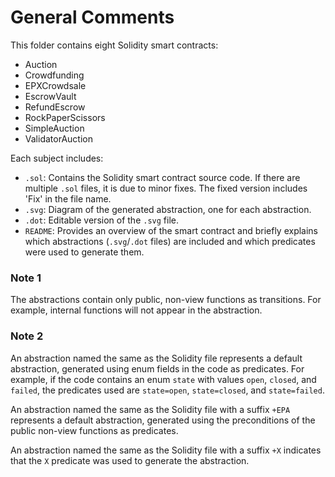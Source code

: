 # General Comments

This folder contains eight Solidity smart contracts:
- Auction
- Crowdfunding
- EPXCrowdsale
- EscrowVault
- RefundEscrow
- RockPaperScissors
- SimpleAuction
- ValidatorAuction

Each subject includes:
- `.sol`: Contains the Solidity smart contract source code. If there are multiple `.sol` files, it is due to minor fixes. The fixed version includes 'Fix' in the file name.
- `.svg`: Diagram of the generated abstraction, one for each abstraction.
- `.dot`: Editable version of the `.svg` file.
- `README`: Provides an overview of the smart contract and briefly explains which abstractions (`.svg`/`.dot` files) are included and which predicates were used to generate them.

### Note 1

The abstractions contain only public, non-view functions as transitions. For example, internal functions will not appear in the abstraction.

### Note 2

An abstraction named the same as the Solidity file represents a default abstraction, generated using enum fields in the code as predicates. For example, if the code contains an enum `state` with values `open`, `closed`, and `failed`, the predicates used are `state=open`, `state=closed`, and `state=failed`.

An abstraction named the same as the Solidity file with a suffix `+EPA` represents a default abstraction, generated using the preconditions of the public non-view functions as predicates.

An abstraction named the same as the Solidity file with a suffix `+X` indicates that the `X` predicate was used to generate the abstraction.

